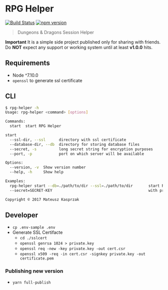 # RPG Helper
[![Build Status](https://travis-ci.org/kacpak/rpg-helper.svg?branch=master)](https://travis-ci.org/kacpak/rpg-helper)
[![npm version](https://badge.fury.io/js/rpg-helper.svg)](https://badge.fury.io/js/rpg-helper)

> Dungeons &amp; Dragons Session Helper

**Important** It is a simple side project published only for sharing with friends. Do **NOT** expect any support or working system until at least **v1.0.0** hits.

## Requirements
* Node ^7.10.0
* `openssl` to generate ssl certificate

## CLI
```bash
$ rpg-helper -h
Usage: rpg-helper <command> [options]

Commands:
  start  start RPG Helper

start
  --ssl-dir, --ssl      directory with ssl certificate                                                           [string]
  --database-dir, --db  directory for storing database files                                                     [string]
  --secret, -s          long secret string for encryption purposes                                    [string] [required]
  --port, -p            port on which server will be available                                    [number] [default: 443]

Options:
  --version, -v  Show version number                                                                            [boolean]
  --help, -h     Show help                                                                                      [boolean]

Examples:
  rpg-helper start --db=./path/to/dir --ssl=./path/to/dir       start RPG Helper storing database in the given directory,
  --secret=SECRET-KEY                                           with provided certificates

Copyright © 2017 Mateusz Kasprzak
```

## Developer
* `cp .env-sample .env`
* Generate SSL Certifacte
    * `cd ./sslcert`
    * `openssl genrsa 1024 > private.key`
    * `openssl req -new -key private.key -out cert.csr`
    * `openssl x509 -req -in cert.csr -signkey private.key -out certificate.pem`

### Publishing new version
* `yarn full-publish`
